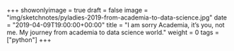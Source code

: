 +++
showonlyimage = true
draft = false
image = "img/sketchnotes/pyladies-2019-from-academia-to-data-science.jpg"
date = "2019-04-09T19:00:00+00:00"
title = "I am sorry Academia, it’s you, not me. My journey from academia to data science world."
weight = 0
tags = ["python"]
+++
